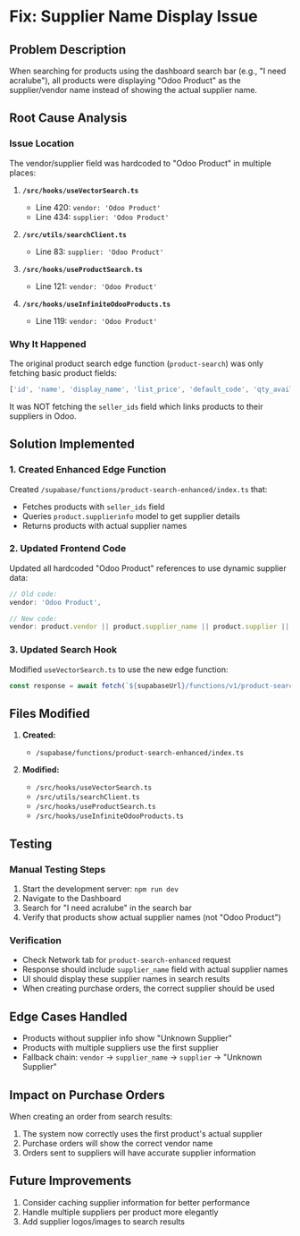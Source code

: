 # Fix: Supplier Name Display Issue

## Problem Description
When searching for products using the dashboard search bar (e.g., "I need acralube"), all products were displaying "Odoo Product" as the supplier/vendor name instead of showing the actual supplier name.

## Root Cause Analysis

### Issue Location
The vendor/supplier field was hardcoded to "Odoo Product" in multiple places:

1. **`/src/hooks/useVectorSearch.ts`**
   - Line 420: `vendor: 'Odoo Product'`
   - Line 434: `supplier: 'Odoo Product'`

2. **`/src/utils/searchClient.ts`**
   - Line 83: `supplier: 'Odoo Product'`

3. **`/src/hooks/useProductSearch.ts`**
   - Line 121: `vendor: 'Odoo Product'`

4. **`/src/hooks/useInfiniteOdooProducts.ts`**
   - Line 119: `vendor: 'Odoo Product'`

### Why It Happened
The original product search edge function (`product-search`) was only fetching basic product fields:
```typescript
['id', 'name', 'display_name', 'list_price', 'default_code', 'qty_available']
```

It was NOT fetching the `seller_ids` field which links products to their suppliers in Odoo.

## Solution Implemented

### 1. Created Enhanced Edge Function
Created `/supabase/functions/product-search-enhanced/index.ts` that:
- Fetches products with `seller_ids` field
- Queries `product.supplierinfo` model to get supplier details
- Returns products with actual supplier names

### 2. Updated Frontend Code
Updated all hardcoded "Odoo Product" references to use dynamic supplier data:
```typescript
// Old code:
vendor: 'Odoo Product',

// New code:
vendor: product.vendor || product.supplier_name || product.supplier || 'Unknown Supplier',
```

### 3. Updated Search Hook
Modified `useVectorSearch.ts` to use the new edge function:
```typescript
const response = await fetch(`${supabaseUrl}/functions/v1/product-search-enhanced`, {
```

## Files Modified

1. **Created:**
   - `/supabase/functions/product-search-enhanced/index.ts`

2. **Modified:**
   - `/src/hooks/useVectorSearch.ts`
   - `/src/utils/searchClient.ts`
   - `/src/hooks/useProductSearch.ts`
   - `/src/hooks/useInfiniteOdooProducts.ts`

## Testing

### Manual Testing Steps
1. Start the development server: `npm run dev`
2. Navigate to the Dashboard
3. Search for "I need acralube" in the search bar
4. Verify that products show actual supplier names (not "Odoo Product")

### Verification
- Check Network tab for `product-search-enhanced` request
- Response should include `supplier_name` field with actual supplier names
- UI should display these supplier names in search results
- When creating purchase orders, the correct supplier should be used

## Edge Cases Handled
- Products without supplier info show "Unknown Supplier"
- Products with multiple suppliers use the first supplier
- Fallback chain: `vendor` → `supplier_name` → `supplier` → "Unknown Supplier"

## Impact on Purchase Orders
When creating an order from search results:
1. The system now correctly uses the first product's actual supplier
2. Purchase orders will show the correct vendor name
3. Orders sent to suppliers will have accurate supplier information

## Future Improvements
1. Consider caching supplier information for better performance
2. Handle multiple suppliers per product more elegantly
3. Add supplier logos/images to search results